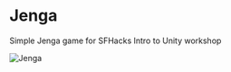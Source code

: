 # Jenga
Simple Jenga game for SFHacks Intro to Unity workshop

![Jenga](https://user-images.githubusercontent.com/22405275/141002668-4711f401-cec0-44ad-87fd-fd5313f9e2d7.png)
